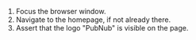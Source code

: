 1. Focus the browser window.
2. Navigate to the homepage, if not already there.
3. Assert that the logo "PubNub" is visible on the page.